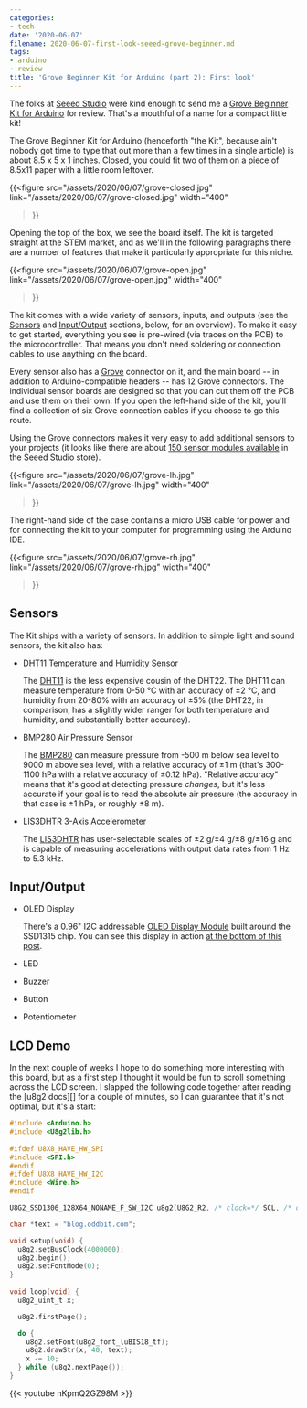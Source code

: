 ```yaml
---
categories:
- tech
date: '2020-06-07'
filename: 2020-06-07-first-look-seeed-grove-beginner.md
tags:
- arduino
- review
title: 'Grove Beginner Kit for Arduino (part 2): First look'
---
```


The folks at [Seeed Studio][] were kind enough to send me a [Grove
Beginner Kit for Arduino][gbk] for review. That's a mouthful of a name
for a compact little kit!

[seeed studio]: https://seeedstudio.com
[gbk]: https://www.seeedstudio.com/Grove-Beginner-Kit-for-Arduino-p-4549.html

The Grove Beginner Kit for Arduino (henceforth "the Kit", because ain't
nobody got time to type that out more than a few times in a single
article) is about 8.5 x 5 x 1 inches. Closed, you could fit two of
them on a piece of 8.5x11 paper with a little room leftover.

{{<figure
  src="/assets/2020/06/07/grove-closed.jpg"
  link="/assets/2020/06/07/grove-closed.jpg"
  width="400"
>}}

Opening the top of the box, we see the board itself.  The kit is targeted
straight at the STEM market, and as we'll in the following paragraphs there are
a number of features that make it particularly appropriate for this niche.

{{<figure
  src="/assets/2020/06/07/grove-open.jpg"
  link="/assets/2020/06/07/grove-open.jpg"
  width="400"
>}}

The kit comes with a wide variety of sensors, inputs, and outputs (see
the [Sensors](#sensors) and [Input/Output](#inputoutput) sections,
below, for an overview). To make it easy to get started, everything
you see is pre-wired (via traces on the PCB) to the microcontroller.
That means you don't need soldering or connection cables to use
anything on the board.

Every sensor also has a [Grove][] connector on it, and the main board
-- in addition to Arduino-compatible headers -- has 12 Grove
connectors. The individual sensor boards are designed so that you can
cut them off the PCB and use them on their own.  If you open the
left-hand side of the kit, you'll find a collection of six Grove
connection cables if you choose to go this route.

[grove]: https://wiki.seeedstudio.com/Grove_System/

Using the Grove connectors makes it very easy to add additional
sensors to your projects (it looks like there are about [150 sensor
modules available][seeed:sensors] in the Seeed Studio store).

[seeed:sensors]: https://www.seeedstudio.com/category/Sensor-for-Grove-c-24.html.

{{<figure
  src="/assets/2020/06/07/grove-lh.jpg"
  link="/assets/2020/06/07/grove-lh.jpg"
  width="400"
>}}

The right-hand side of the case contains a micro USB cable for power
and for connecting the kit to your computer for programming using the
Arduino IDE.

{{<figure
  src="/assets/2020/06/07/grove-rh.jpg"
  link="/assets/2020/06/07/grove-rh.jpg"
  width="400"
>}}

<!--
{{<figure
  src="/assets/2020/06/07/grove-closeup.jpg"
  link="/assets/2020/06/07/grove-closeup.jpg"
  width="400"
>}}
-->

## Sensors

The Kit ships with a variety of sensors. In addition to simple light
and sound sensors, the kit also has:

- DHT11 Temperature and Humidity Sensor

  The [DHT11][] is the less expensive cousin of the DHT22. The
  DHT11 can measure temperature from 0-50 °C with an accuracy of ±2 °C,
  and humidity from 20-80% with an accuracy of ±5% (the DHT22, in
  comparison, has a slightly wider ranger for both temperature and
  humidity, and substantially better accuracy).

- BMP280 Air Pressure Sensor

  The [BMP280][] can measure pressure from -500 m below sea level to 9000 m
  above sea level, with a relative accuracy of ±1 m (that's 300-1100 hPa
  with a relative accuracy of ±0.12 hPa). "Relative
  accuracy" means that it's good at detecting pressure *changes*, but
  it's less accurate if your goal is to read the absolute air pressure
  (the accuracy in that case is ±1 hPa, or roughly ±8 m).

- LIS3DHTR 3-Axis Accelerometer

  The [LIS3DHTR][] has user-selectable scales of ±2 g/±4 g/±8 g/±16 g and
  is capable of measuring accelerations with output data rates from 1
  Hz to 5.3 kHz.

## Input/Output

- OLED Display

  There's a 0.96" I2C addressable [OLED Display Module][] built around
  the SSD1315 chip. You can see this display in action [at the bottom
  of this post](#video).

- LED

- Buzzer

- Button

- Potentiometer

## LCD Demo

In the next couple of weeks I hope to do something more interesting
with this board, but as a first step I thought it would be fun to
scroll something across the LCD screen. I slapped the following code
together after reading the [u8g2 docs][] for a couple of minutes, so I
can guarantee that it's not optimal, but it's a start:

[u2g2 docs]: https://github.com/olikraus/u8g2/wiki/u8g2reference


```c
#include <Arduino.h>
#include <U8g2lib.h>
 
#ifdef U8X8_HAVE_HW_SPI
#include <SPI.h>
#endif
#ifdef U8X8_HAVE_HW_I2C
#include <Wire.h>
#endif

U8G2_SSD1306_128X64_NONAME_F_SW_I2C u8g2(U8G2_R2, /* clock=*/ SCL, /* data=*/ SDA, /* reset=*/ U8X8_PIN_NONE);

char *text = "blog.oddbit.com";

void setup(void) {
  u8g2.setBusClock(4000000);
  u8g2.begin();
  u8g2.setFontMode(0);
}
 
void loop(void) {
  u8g2_uint_t x;

  u8g2.firstPage();

  do {
    u8g2.setFont(u8g2_font_luBIS18_tf);
    u8g2.drawStr(x, 40, text);
    x -= 10;
  } while (u8g2.nextPage());
}
```

<a name="video">
{{< youtube nKpmQ2GZ98M >}}
</a>

[DHT11]: /assets/2020/06/07/DHT11-Technical-Data-Sheet.pdf
[BMP280]: /assets/2020/06/07/Grove-Barometer_Sensor-BMP280-BMP280-DS001-12_Datasheet.pdf
[LIS3DHTR]: /assets/2020/06/07/LIS3DHTR_datasheet.pdf
[OLED display module]: /assets/2020/06/07/OLED_Display_Module.pdf